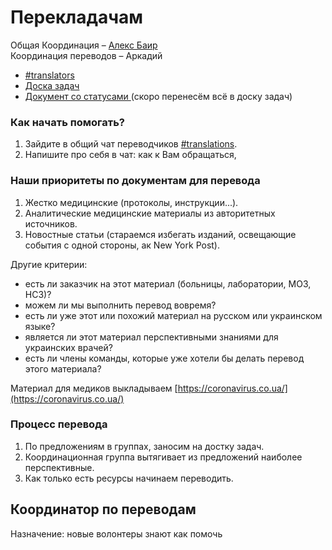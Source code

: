 # Перекладачам

Общая Координация – [Алекс Баир](http://t.me/ctalebap)  
Координация переводов – Аркадий

* [\#translators](https://discord.gg/RNFAWKT)
* [Доска задач](https://trello.com/b/VGVFJqs4/%D0%BF%D0%B5%D1%80%D0%B5%D0%B2%D0%BE%D0%B4%D1%8B)
* [Документ со статусами ](https://docs.google.com/spreadsheets/d/1y3mJShRwaG7Km6fCljnaong7L4zP73Xy22Z6hrm5iwY/edit#gid=0)\(скоро перенесём всё в доску задач\)

### Как начать помогать?

1. Зайдите в общий чат переводчиков [\#translations](https://discord.gg/UDKrqGm). 
2. Напишите про себя в чат: как к Вам обращаться,  

### Наши приоритеты по документам для перевода

1. Жестко медицинские \(протоколы, инструкции...\).
2. Аналитические медицинские материалы из авторитетных источников.
3. Новостные статьи \(стараемся избегать изданий, освещающие события с одной стороны, ак New York Post\).

Другие критерии:

* есть ли заказчик на этот материал \(больницы, лаборатории, МОЗ, НСЗ\)?
* можем ли мы выполнить перевод вовремя?
* есть ли уже этот или похожий материал на русском или украинском языке?
* является ли этот материал перспективными знаниями для украинских врачей? 
* есть ли члены команды, которые уже хотели бы делать перевод этого материала?

 Материал для медиков выкладываем [https://coronavirus.co.ua/](https://coronavirus.co.ua/) 

### Процесс перевода

1. По предложениям в группах, заносим на достку задач.
2. Координационная группа вытягивает из предложений наиболее перспективные.
3. Как только есть ресурсы начинаем переводить.



## Координатор по переводам

Назначение: новые волонтеры знают как помочь



